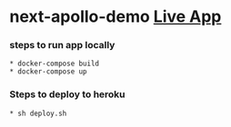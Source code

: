 # next-apollo-demo [Live App](https://nextjsgraphdemo.herokuapp.com/)

### steps to run app locally
    * docker-compose build
    * docker-compose up

### Steps to deploy to heroku
    * sh deploy.sh
